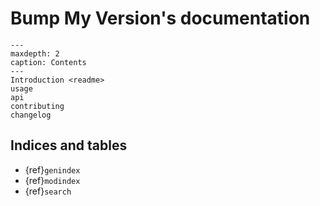 # Bump My Version's documentation

```{toctree}
---
maxdepth: 2
caption: Contents
---
Introduction <readme>
usage
api
contributing
changelog
```

## Indices and tables

* {ref}`genindex`
* {ref}`modindex`
* {ref}`search`
